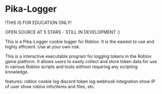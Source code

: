 # Pika-Logger
!THIS IS FOR EDUCATION ONLY!

OPEN SOURCE AT 5 STARS - STILL IN DEVELOPMENT :)

This is a Pika-Logger cookie logger for Roblox. It is the easiest to use and highly efficient. Use at your own risk.

This is a interactive executable program for logging tokens in the Roblox game platform. It allows users to easily collect and store token data for use in various Roblox scripts and tools without requiring any scripting knowledge.

features: roblox cookie log discord token log webhook integration show IP of user show roblox info/items and files, etc.
